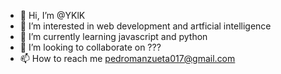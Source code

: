 - 👋 Hi, I’m @YKlK
- 👀 I’m interested in web development and artficial intelligence
- 🌱 I’m currently learning javascript and python
- 💞️ I’m looking to collaborate on ???
- 📫 How to reach me pedromanzueta017@gmail.com


